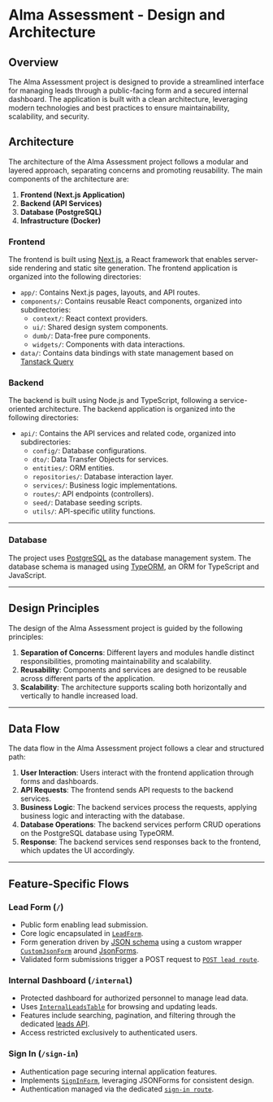 # Alma Assessment - Design and Architecture

## Overview

The Alma Assessment project is designed to provide a streamlined interface for managing leads through a public-facing form and a secured internal dashboard. The application is built with a clean architecture, leveraging modern technologies and best practices to ensure maintainability, scalability, and security.

## Architecture

The architecture of the Alma Assessment project follows a modular and layered approach, separating concerns and promoting reusability. The main components of the architecture are:

1. **Frontend (Next.js Application)**
2. **Backend (API Services)**
3. **Database (PostgreSQL)**
4. **Infrastructure (Docker)**

### Frontend

The frontend is built using [Next.js](https://nextjs.org/), a React framework that enables server-side rendering and static site generation. The frontend application is organized into the following directories:

- `app/`: Contains Next.js pages, layouts, and API routes.
- `components/`: Contains reusable React components, organized into subdirectories:
  - `context/`: React context providers.
  - `ui/`: Shared design system components.
  - `dumb/`: Data-free pure components.
  - `widgets/`: Components with data interactions.
- `data/`: Contains data bindings with state management based on [Tanstack Query](https://tanstack.com/query/latest)

### Backend

The backend is built using Node.js and TypeScript, following a service-oriented architecture. The backend application is organized into the following directories:

- `api/`: Contains the API services and related code, organized into subdirectories:
  - `config/`: Database configurations.
  - `dto/`: Data Transfer Objects for services.
  - `entities/`: ORM entities.
  - `repositories/`: Database interaction layer.
  - `services/`: Business logic implementations.
  - `routes/`: API endpoints (controllers).
  - `seed/`: Database seeding scripts.
  - `utils/`: API-specific utility functions.
  
---

### Database

The project uses [PostgreSQL](https://www.postgresql.org/) as the database management system. The database schema is managed using [TypeORM](https://typeorm.io/), an ORM for TypeScript and JavaScript.

---

## Design Principles

The design of the Alma Assessment project is guided by the following principles:

1. **Separation of Concerns**: Different layers and modules handle distinct responsibilities, promoting maintainability and scalability.
2. **Reusability**: Components and services are designed to be reusable across different parts of the application.
3. **Scalability**: The architecture supports scaling both horizontally and vertically to handle increased load.

---

## Data Flow

The data flow in the Alma Assessment project follows a clear and structured path:

1. **User Interaction**: Users interact with the frontend application through forms and dashboards.
2. **API Requests**: The frontend sends API requests to the backend services.
3. **Business Logic**: The backend services process the requests, applying business logic and interacting with the database.
4. **Database Operations**: The backend services perform CRUD operations on the PostgreSQL database using TypeORM.
5. **Response**: The backend services send responses back to the frontend, which updates the UI accordingly.

---

## Feature-Specific Flows

### Lead Form (`/`)

- Public form enabling lead submission.
- Core logic encapsulated in [`LeadForm`](./components/widgets/lead-form.tsx).
- Form generation driven by [JSON schema](./schema/lead-schema.json) using a custom wrapper [`CustomJsonForm`](./components/dumb/form/custom-json-form.tsx) around [JsonForms](https://jsonforms.io/).
- Validated form submissions trigger a POST request to [`POST lead route`](./api/routes/leads.ts).

### Internal Dashboard (`/internal`)

- Protected dashboard for authorized personnel to manage lead data.
- Uses [`InternalLeadsTable`](./components/widgets/internal-leads-table.tsx) for browsing and updating leads.
- Features include searching, pagination, and filtering through the dedicated [leads API](./api/routes/leads.ts).
- Access restricted exclusively to authenticated users.

### Sign In (`/sign-in`)

- Authentication page securing internal application features.
- Implements [`SignInForm`](./components/widgets/sign-in-form.tsx), leveraging JSONForms for consistent design.
- Authentication managed via the dedicated [`sign-in route`](./api/routes/sign-in.ts).
